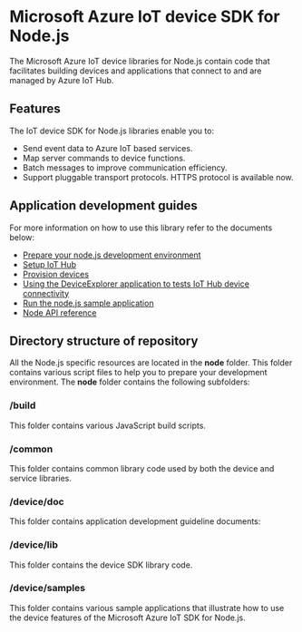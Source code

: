 # Microsoft Azure IoT device SDK for Node.js

The Microsoft Azure IoT device libraries for Node.js contain code that facilitates building devices and applications that connect to and are managed by Azure IoT Hub.

## Features

The IoT device SDK for Node.js libraries enable you to:
* Send event data to Azure IoT based services.
* Map server commands to device functions.
* Batch messages to improve communication efficiency.
* Support pluggable transport protocols. HTTPS protocol is available now.

## Application development guides
For more information on how to use this library refer to the documents below:
- [Prepare your node.js development environment](doc/devbox_setup.md)
- [Setup IoT Hub](../../doc/setup_iothub.md)
- [Provision devices](../../c/doc/provision_device.md)
- [Using the DeviceExplorer application to tests IoT Hub device connectivity](../../tools/DeviceExplorer/doc/tools_device_explorer.md)
- [Run the node.js sample application](doc/run_sample.md)
- [Node API reference](http://azure.github.io/azure-iot-sdks/node/api_reference/index.html)

## Directory structure of repository

All the Node.js specific resources are located in the **node** folder. This folder contains various script files to help you to prepare your development environment. The **node** folder contains the following subfolders:

### /build

This folder contains various JavaScript build scripts.

### /common

This folder contains common library code used by both the device and service libraries.

### /device/doc

This folder contains application development guideline documents:


### /device/lib

This folder contains the device SDK library code.

### /device/samples

This folder contains various sample applications that illustrate how to use the device features of the Microsoft Azure IoT SDK for Node.js.

